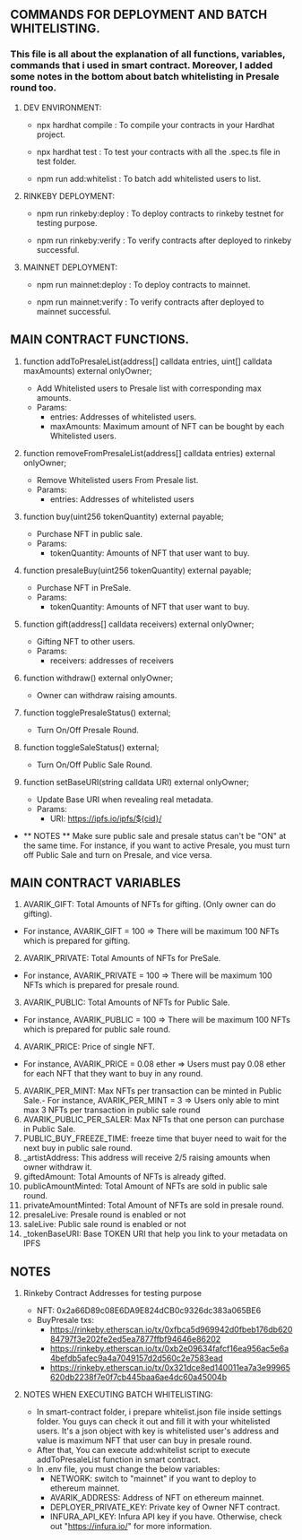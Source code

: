 ## COMMANDS FOR DEPLOYMENT AND BATCH WHITELISTING.

### This file is all about the explanation of all functions, variables, commands that i used in smart contract. Moreover, I added some notes in the bottom about batch whitelisting in Presale round too. 

1. DEV ENVIRONMENT:
    + npx hardhat compile : To compile your contracts in your Hardhat project.

    + npx hardhat test : To test your contracts with all the .spec.ts file in test folder.

    + npm run add:whitelist : To batch add whitelisted users to list.

2. RINKEBY DEPLOYMENT: 

    + npm run rinkeby:deploy : To deploy contracts to rinkeby testnet for testing purpose.

    + npm run rinkeby:verify : To verify contracts after deployed to rinkeby successful.

3. MAINNET DEPLOYMENT:
    + npm run mainnet:deploy : To deploy contracts to mainnet.

    + npm run mainnet:verify : To verify contracts after deployed to mainnet successful.

## MAIN CONTRACT FUNCTIONS.
1.  function addToPresaleList(address[] calldata entries, uint[] calldata maxAmounts) external onlyOwner;
    * Add Whitelisted users to Presale list with corresponding max amounts.
    * Params: 
        + entries: Addresses of whitelisted users.
        + maxAmounts: Maximum amount of NFT can be bought by each Whitelisted users.

2.  function removeFromPresaleList(address[] calldata entries) external onlyOwner;
    * Remove Whitelisted users From Presale list.
    * Params: 
        + entries: Addresses of whitelisted users

3.  function buy(uint256 tokenQuantity) external payable;
    * Purchase NFT in public sale.
    * Params: 
        + tokenQuantity: Amounts of NFT that user want to buy.

4.  function presaleBuy(uint256 tokenQuantity) external payable;
    * Purchase NFT in PreSale.
    * Params: 
        + tokenQuantity: Amounts of NFT that user want to buy.

5.  function gift(address[] calldata receivers) external onlyOwner;
    * Gifting NFT to other users.
    * Params: 
        + receivers: addresses of receivers

6.  function withdraw() external onlyOwner;
    * Owner can withdraw raising amounts.

7.  function togglePresaleStatus() external;
    * Turn On/Off Presale Round.

8.  function toggleSaleStatus() external;
    * Turn On/Off Public Sale Round.

9.  function setBaseURI(string calldata URI) external onlyOwner;
    * Update Base URI when revealing real metadata.
    * Params:
        + URI: https://ipfs.io/ipfs/${cid}/

+ ** NOTES **  Make sure public sale and presale status can't be "ON" at the same time. For instance, if you want to active Presale, you must turn off Public Sale and turn on Presale, and vice versa.

## MAIN CONTRACT VARIABLES
1. AVARIK_GIFT: Total Amounts of NFTs for gifting. (Only owner can do gifting).
- For instance, AVARIK_GIFT = 100 => There will be maximum 100 NFTs which is prepared for gifting.
2. AVARIK_PRIVATE: Total Amounts of NFTs for PreSale.
- For instance, AVARIK_PRIVATE = 100 => There will be maximum 100 NFTs which is prepared for presale round.
3. AVARIK_PUBLIC: Total Amounts of NFTs for Public Sale.
- For instance, AVARIK_PUBLIC = 100 => There will be maximum 100 NFTs which is prepared for public sale round.
4. AVARIK_PRICE: Price of single NFT.
- For instance, AVARIK_PRICE = 0.08 ether => Users must pay 0.08 ether for each NFT that they want to buy in any round.
5. AVARIK_PER_MINT: Max NFTs per transaction can be minted in Public Sale.- For instance, AVARIK_PER_MINT = 3 => Users only able to mint max 3 NFTs per transaction in public sale round
6. AVARIK_PUBLIC_PER_SALER: Max NFTs that one person can purchase in Public Sale.
7. PUBLIC_BUY_FREEZE_TIME: freeze time that buyer need to wait for the next buy in public sale round.
8. _artistAddress: This address will receive 2/5 raising amounts when owner withdraw it.
9. giftedAmount: Total Amounts of NFTs is already gifted.
10. publicAmountMinted: Total Amount of NFTs are sold in public sale round.
11. privateAmountMinted: Total Amount of NFTs are sold in presale round.
12. presaleLive: Presale round is enabled or not
13. saleLive: Public sale round is enabled or not
14. _tokenBaseURI: Base TOKEN URI that help you link to your metadata on IPFS

## NOTES
1. Rinkeby Contract Addresses for testing purpose
    + NFT: 0x2a66D89c08E6DA9E824dCB0c9326dc383a065BE6
    + BuyPresale txs:
        - https://rinkeby.etherscan.io/tx/0xfbca5d969942d0fbeb176db62084797f3e202fe2ed5ea7877ffbf94646e86202
        - https://rinkeby.etherscan.io/tx/0xb2e09634fafcf16ea956ac5e6a4befdb5afec9a4a7049157d2d560c2e7583ead
        - https://rinkeby.etherscan.io/tx/0x321dce8ed140011ea7a3e99965620db2238f7e0f7cb445baa6ae4dc60a45004b

2. NOTES WHEN EXECUTING BATCH WHITELISTING:
    - In smart-contract folder, i prepare whitelist.json file inside settings folder. You guys can check it out and fill it with your whitelisted users. It's a json object with key is whitelisted user's address and value is maximum NFT that user can buy in presale round.
    - After that, You can execute add:whitelist script to execute addToPresaleList function in smart contract. 
    - In .env file, you must change the below variables:
        + NETWORK: switch to "mainnet" if you want to deploy to ethereum mainnet.
        + AVARIK_ADDRESS: Address of NFT on ethereum mainnet.
        + DEPLOYER_PRIVATE_KEY: Private key of Owner NFT contract.
        + INFURA_API_KEY: Infura API key if you have. Otherwise, check out "https://infura.io/" for more information.